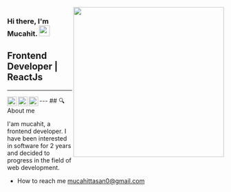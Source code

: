 <img src="https://media.giphy.com/media/10Jpr9KSaXLchW/giphy-downsized-large.gif" align="right" width="350" >

### Hi there, I'm Mucahit. <img src="https://media.giphy.com/media/hvRJCLFzcasrR4ia7z/giphy.gif" width="25px">
## Frontend Developer | ReactJs
---
<div align="center">
<a href="https://www.instagram.com/abhisheknaiidu/">
  <img align="left" alt="Abhishek's Instagram" width="22px" src="https://raw.githubusercontent.com/hussainweb/hussainweb/main/icons/instagram.png" />
</a>
<a href="https://twitter.com/MurattTasan">
  <img align="left" alt="Mucahit Tasan | Twitter" width="22px" src="https://raw.githubusercontent.com/peterthehan/peterthehan/master/assets/twitter.svg" />
</a>
<a href="https://www.linkedin.com/in/mucahittasan/">
  <img align="left" alt="Mucahit Tasan" width="22px" src="https://raw.githubusercontent.com/peterthehan/peterthehan/master/assets/linkedin.svg" />
</a>
</div>
---
## 🔍 About me

<p>I'am mucahit, a frontend developer. I have been interested in software for 2 years and decided to progress in the field of web development.
</p>

- How to reach me [mucahittasan0@gmail.com](mailto:mucahittasan0@gmail.com)
<!-- <a href="https://www.instagram.com/abhisheknaiidu/">
  <img align="left" alt="Abhishek's Instagram" width="22px" src="https://raw.githubusercontent.com/hussainweb/hussainweb/main/icons/instagram.png" />
</a>
<a href="https://twitter.com/MurattTasan">
  <img align="left" alt="Mucahit Tasan | Twitter" width="22px" src="https://raw.githubusercontent.com/peterthehan/peterthehan/master/assets/twitter.svg" />
</a>
<a href="https://www.linkedin.com/in/mucahittasan/">
  <img align="left" alt="Mucahit Tasan" width="22px" src="https://raw.githubusercontent.com/peterthehan/peterthehan/master/assets/linkedin.svg" />
</a> -->
